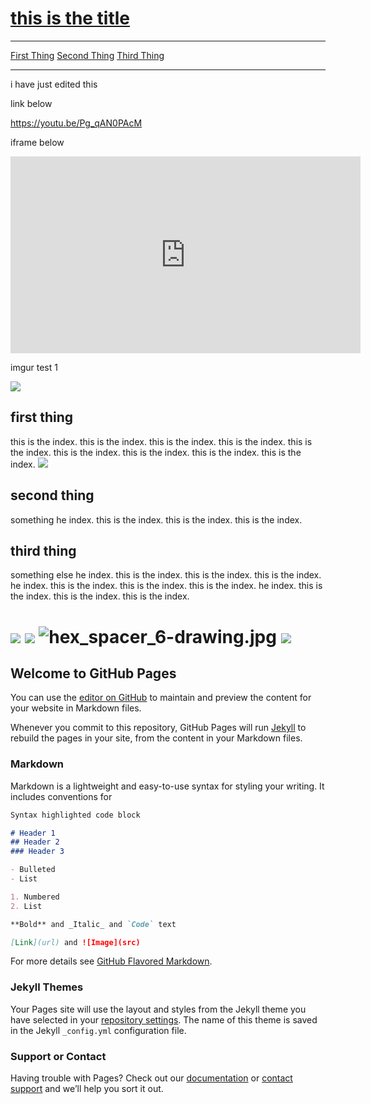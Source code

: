 # [this is the title](http://imade3d.com)

---

[First Thing](#first-thing)
[Second Thing](#second-thing)
[Third Thing](#third-thing)

---

i have just edited this 

link below

https://youtu.be/Pg_qAN0PAcM


iframe below 

<iframe width="560" height="315" src="https://www.youtube.com/embed/Pg_qAN0PAcM" frameborder="0" allowfullscreen></iframe>

imgur test 1

![](https://i.imgur.com/8dxtctk.gif)

## first thing

this is the index. 
this is the index. 
this is the index. 
this is the index. 
this is the index. 
this is the index. 
this is the index. 
this is the index. 
this is the index. 
![](https://media.giphy.com/media/3o7aCUqWAIWtTF3gAM/giphy.gif)
## second thing

something
he index. 
this is the index. 
this is the index. 
this is the index. 

## third thing

something else
he index. 
this is the index. 
this is the index. 
this is the index. he index. 
this is the index. 
this is the index. 
this is the index. he index. 
this is the index. 
this is the index. 
this is the index. 

![](http://cl.ly/0L3k2P413O2O/Screen%20Recording%202017-09-15%20at%2010.53%20PM.gif)
![](http://cl.ly/433i340A3r1l/Screen%20Recording%202017-09-15%20at%2011.00%20PM.gif)
![hex_spacer_6-drawing.jpg](https://draftin.com:443/images/53353?token=7CIX0KDcN9AAmae5BxkYgjO9jg9j6wQNRm_yTVeEsRlRkEV4LrvE7s4wql-bcUwxp2Y6EBW2FIqA-2TcxbV_VgY) 
![](http://cl.ly/2c3v0K2I0c0k/Screen%20Recording%202017-09-15%20at%2011.01%20PM.gif)
=======
## Welcome to GitHub Pages

You can use the [editor on GitHub](https://github.com/filipgoc/classeur-test-dao2/edit/gh-pages/README.md) to maintain and preview the content for your website in Markdown files.

Whenever you commit to this repository, GitHub Pages will run [Jekyll](https://jekyllrb.com/) to rebuild the pages in your site, from the content in your Markdown files.

### Markdown

Markdown is a lightweight and easy-to-use syntax for styling your writing. It includes conventions for

```markdown
Syntax highlighted code block

# Header 1
## Header 2
### Header 3

- Bulleted
- List

1. Numbered
2. List

**Bold** and _Italic_ and `Code` text

[Link](url) and ![Image](src)
```

For more details see [GitHub Flavored Markdown](https://guides.github.com/features/mastering-markdown/).

### Jekyll Themes

Your Pages site will use the layout and styles from the Jekyll theme you have selected in your [repository settings](https://github.com/filipgoc/classeur-test-dao2/settings). The name of this theme is saved in the Jekyll `_config.yml` configuration file.

### Support or Contact

Having trouble with Pages? Check out our [documentation](https://help.github.com/categories/github-pages-basics/) or [contact support](https://github.com/contact) and we’ll help you sort it out.
